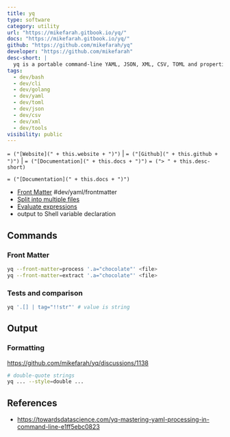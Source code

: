 ```yaml
---
title: yq
type: software
category: utility
url: "https://mikefarah.gitbook.io/yq/"
docs: "https://mikefarah.gitbook.io/yq/"
github: "https://github.com/mikefarah/yq"
developer: "https://github.com/mikefarah"
desc-short: |
  yq is a portable command-line YAML, JSON, XML, CSV, TOML and properties processor
tags:
  - dev/bash
  - dev/cli
  - dev/golang
  - dev/yaml
  - dev/toml
  - dev/json
  - dev/csv
  - dev/xml
  - dev/tools
visibility: public
---
```

`= ("[Website](" + this.website + ")")` |  `= ("[Github](" + this.github + ")")` | `= ("[Documentation](" + this.docs + ")")`
`= ("> " + this.desc-short)`

`= ("[Documentation](" + this.docs + ")")`

- [Front Matter](https://mikefarah.gitbook.io/yq/usage/front-matter) #dev/yaml/frontmatter
- [Split into multiple files](https://mikefarah.gitbook.io/yq/usage/split-into-multiple-files)
- [Evaluate expressions](https://mikefarah.gitbook.io/yq/commands/evaluate)
- output to Shell variable declaration

## Commands

### Front Matter

```bash
yq --front-matter=process '.a="chocolate"' <file>
yq --front-matter=extract '.a="chocolate"' <file>
```

### Tests and comparison

```bash
yq '.[] | tag="!!str"' # value is string
```

## Output

### Formatting

<https://github.com/mikefarah/yq/discussions/1138>

```bash
# double-quote strings
yq ... --style=double ...
```

## References

- <https://towardsdatascience.com/yq-mastering-yaml-processing-in-command-line-e1ff5ebc0823>
